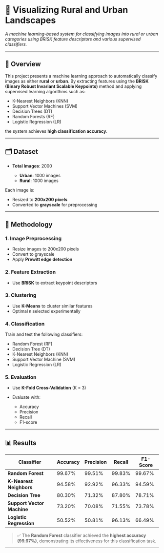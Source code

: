 # 🌆 Visualizing Rural and Urban Landscapes

*A machine learning-based system for classifying images into rural or urban categories using BRISK feature descriptors and various supervised classifiers.*

---

## 📖 Overview

This project presents a machine learning approach to automatically classify images as either **rural** or **urban**. By extracting features using the **BRISK (Binary Robust Invariant Scalable Keypoints)** method and applying supervised learning algorithms such as:

* K-Nearest Neighbors (KNN)
* Support Vector Machines (SVM)
* Decision Trees (DT)
* Random Forests (RF)
* Logistic Regression (LR)

the system achieves **high classification accuracy**.

---

## 🗂️ Dataset

* **Total Images**: 2000

  * **Urban**: 1000 images
  * **Rural**: 1000 images

Each image is:

* Resized to **200x200 pixels**
* Converted to **grayscale** for preprocessing

---

## 🧠 Methodology

### 1. Image Preprocessing

* Resize images to 200x200 pixels
* Convert to grayscale
* Apply **Prewitt edge detection**

### 2. Feature Extraction

* Use **BRISK** to extract keypoint descriptors

### 3. Clustering

* Use **K-Means** to cluster similar features
* Optimal `K` selected experimentally

### 4. Classification

Train and test the following classifiers:

* Random Forest (RF)
* Decision Tree (DT)
* K-Nearest Neighbors (KNN)
* Support Vector Machine (SVM)
* Logistic Regression (LR)

### 5. Evaluation

* Use **K-Fold Cross-Validation** (K = 3)
* Evaluate with:

  * Accuracy
  * Precision
  * Recall
  * F1-score

---

## 📊 Results

| Classifier                 | Accuracy | Precision | Recall | F1-Score |
| -------------------------- | -------- | --------- | ------ | -------- |
| **Random Forest**          | 99.67%   | 99.51%    | 99.83% | 99.67%   |
| **K-Nearest Neighbors**    | 94.58%   | 92.92%    | 96.33% | 94.59%   |
| **Decision Tree**          | 80.30%   | 71.32%    | 87.80% | 78.71%   |
| **Support Vector Machine** | 73.20%   | 70.08%    | 71.55% | 73.78%   |
| **Logistic Regression**    | 50.52%   | 50.81%    | 96.13% | 66.49%   |

> ✅ The **Random Forest** classifier achieved the **highest accuracy (99.67%)**, demonstrating its effectiveness for this classification task.

---
